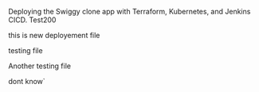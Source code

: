 Deploying the Swiggy clone app with Terraform, Kubernetes, and Jenkins CICD.
Test200

this is new deployement file

testing file

Another testing file


dont know`

